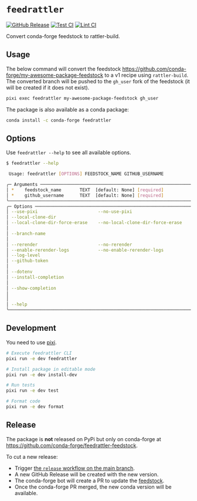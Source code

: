 # `feedrattler`

[release-badge]: https://img.shields.io/github/v/release/hadim/feedrattler?logo=github
[test-badge]: https://github.com/hadim/feedrattler/actions/workflows/test.yaml/badge.svg?branch=main
[lint-badge]: https://github.com/hadim/feedrattler/actions/workflows/lint.yaml/badge.svg?branch=main

[![GitHub Release][release-badge]](https://github.com/hadim/feedrattler/releases)
[![Test CI][test-badge]](https://github.com/hadim/feedrattler/actions/workflows/test.yaml)
[![Lint CI][lint-badge]](https://github.com/hadim/feedrattler/actions/workflows/lint.yaml)

Convert conda-forge feedstock to rattler-build.

## Usage

The below command will convert the feedstock <https://github.com/conda-forge/my-awesome-package-feedstock> to a v1 recipe using `rattler-build`. The converted branch will be pushed to the `gh_user` fork of the feedstock (it will be created if it does not exist).

```bash
pixi exec feedrattler my-awesome-package-feedstock gh_user
```

The package is also available as a conda package:

```bash
conda install -c conda-forge feedrattler
```

## Options

Use `feedrattler --help` to see all available options.

```bash
$ feedrattler --help

 Usage: feedrattler [OPTIONS] FEEDSTOCK_NAME GITHUB_USERNAME

╭─ Arguments ─────────────────────────────────────────────────────────────────────────────────────────────────────╮
│ *    feedstock_name       TEXT  [default: None] [required]                                                      │
│ *    github_username      TEXT  [default: None] [required]                                                      │
╰─────────────────────────────────────────────────────────────────────────────────────────────────────────────────╯
╭─ Options ───────────────────────────────────────────────────────────────────────────────────────────────────────╮
│ --use-pixi                       --no-use-pixi                             [default: use-pixi]                  │
│ --local-clone-dir                                                    TEXT  [default: None]                      │
│ --local-clone-dir-force-erase    --no-local-clone-dir-force-erase          [default:                            │
│                                                                            no-local-clone-dir-force-erase]      │
│ --branch-name                                                        TEXT  [default:                            │
│                                                                            convert_feedstock_to_v1_recipe_form… │
│ --rerender                       --no-rerender                             [default: rerender]                  │
│ --enable-rerender-logs           --no-enable-rerender-logs                 [default: no-enable-rerender-logs]   │
│ --log-level                                                          TEXT  [default: INFO]                      │
│ --github-token                                                       TEXT  [env var: GITHUB_TOKEN]              │
│                                                                            [default: None]                      │
│ --dotenv                                                             TEXT  [default: None]                      │
│ --install-completion                                                       Install completion for the current   │
│                                                                            shell.                               │
│ --show-completion                                                          Show completion for the current      │
│                                                                            shell, to copy it or customize the   │
│                                                                            installation.                        │
│ --help                                                                     Show this message and exit.          │
╰─────────────────────────────────────────────────────────────────────────────────────────────────────────────────╯
```

## Development

You need to use [pixi](https://pixi.sh).

```bash
# Execute feedrattler CLI
pixi run -e dev feedrattler

# Install package in editable mode
pixi run -e dev install-dev

# Run tests
pixi run -e dev test

# Format code
pixi run -e dev format
```

## Release

The package is **not** released on PyPi but only on conda-forge at <https://github.com/conda-forge/feedrattler-feedstock>.

To cut a new release:

- Trigger [the `release` workflow on the main branch](https://github.com/hadim/feedrattler/actions/workflows/release.yaml).
- A new GitHub Release will be created with the new version.
- The conda-forge bot will create a PR to update the [feedstock](https://github.com/conda-forge/feedrattler-feedstock).
- Once the conda-forge PR merged, the new conda version will be available.
